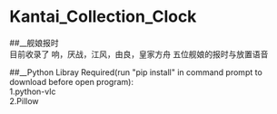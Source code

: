 # Kantai_Collection_Clock
##__舰娘报时<br/>
目前收录了 响，厌战，江风，由良，皇家方舟 五位舰娘的报时与放置语音

##__Python Libray Required(run "pip install" in command prompt to download before open program):<br/>
1.python-vlc<br/>
2.Pillow





